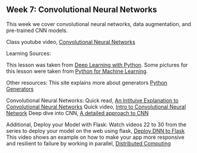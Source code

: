 ## Week 7: Convolutional Neural Networks

This week we cover convolutional neural networks, data augmentation, and pre-trained CNN models.

Class youtube video, [Convolutional Neural Networks](https://www.youtube.com/watch?v=16UCEza9J-g)

Learning Sources:

This lesson was taken from [Deep Learning with Python](https://learning.oreilly.com/library/view/deep-learning-with/9781617294433/OEBPS/Text/05.xhtml). Some pictures for this lesson were taken from [Python for Machine Learning](https://learning.oreilly.com/library/view/python-machine-learning/9781787125933/ch15.html).

Other resources:
This site explains more about generators [Python Generators](https://www.youtube.com/watch?v=bD05uGo_sVI)

Convolutional Neural Networks:
Quick read, [An Intituive Explanation to Convolutional Neural Networks](https://www.kdnuggets.com/2016/11/intuitive-explanation-convolutional-neural-networks.html/3)
Quick video, [Intro to Convolutional Neural Network](https://www.youtube.com/watch?v=x_VrgWTKkiM)
Deep dive into CNN, [A detailed approach to CNN](https://learning.oreilly.com/videos/understanding-convolutional-neural/9781491978931/9781491978931-video312598)

Additional, Deploy your Model with Flask:
Watch videos 22 to 30 from the series to deploy your model on the web using flask, [Deploy DNN to Flask](https://www.youtube.com/playlist?list=PLZbbT5o_s2xrwRnXk_yCPtnqqo4_u2YGL)
This video shows an example on how to make your app more responsive and resilient to failure by working in parallel, [Distributed Computing](https://www.youtube.com/watch?v=cYMfc3vgns8)